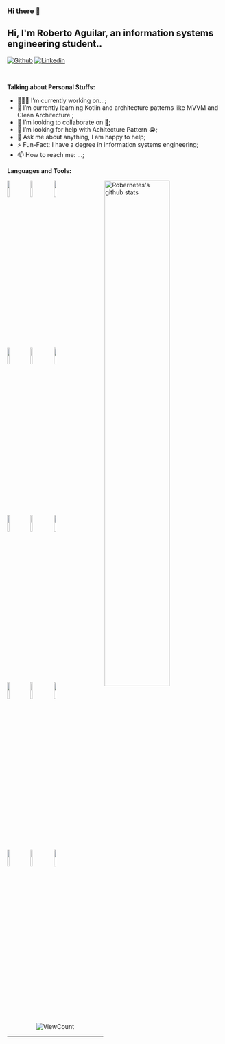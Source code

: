 ### Hi there 👋

<!-- Your title -->
## Hi, I'm Roberto Aguilar, an information systems engineering student..

<!-- Your badges
You can use the website to generate badges: https://shields.io/
-->

<!--![Robernetes github activity graph](https://github-readme-activity-graph.vercel.app/graph?username=Robernetes&bg_color=0f2d3d&color=1cadfb&line=1cadfb&point=1cadfb&area=true&hide_border=true") -->

[![Github](https://img.shields.io/badge/-Github-000?style=flat&logo=Github&logoColor=white)](https://github.com/Robernetes)
[![Linkedin](https://img.shields.io/badge/-LinkedIn-blue?style=flat&logo=Linkedin&logoColor=white)](https://www.linkedin.com/in/roberto-aguilar-2b3398205/)
<!-- [![Instagram](https://img.shields.io/badge/-Instagram-c13584?style=flat&labelColor=c13584&logo=instagram&logoColor=white)](https://www.instagram.com/murillo_comino/)-->
&nbsp;

<!-- Talking about you -->
**Talking about Personal Stuffs:**

<!-- Any image aligned to the right. Beware the width -->
<!--<img width="55%" align="right" alt="Github" src="https://raw.githubusercontent.com/onimur/.github/master/.resources/git-header.svg" /> -->

- 👨🏽‍💻 I’m currently working on...;
- 🌱 I’m currently learning Kotlin and architecture patterns like MVVM and Clean Architecture ; 
- 👯 I’m looking to collaborate on 🤝;
- 🤔 I’m looking for help with Achitecture Pattern 😭;
- 💬 Ask me about anything, I am happy to help;
- ⚡️ Fun-Fact: I have a degree in information systems engineering;
- 📫 How to reach me: ...;

**Languages and Tools:** 

<!-- Your github readme stats
You can use this api: https://github.com/anuraghazra/github-readme-stats
-->
<p>
  <a href="https://github.com/onimur/handle-path-oz">
    <img width="55%" align="right" alt="Robernetes's github stats" src="https://github-readme-stats.vercel.app/api?username=Robernetes&show_icons=true&hide_border=true"/>
  </a>

  <!-- Your languages and tools. Be careful with the alignment. 
  You can use this sites to get logos: https://www.vectorlogo.zone or https://simpleicons.org/
  -->
 <!-- <code><img width="10%" src="https://www.vectorlogo.zone/logos/java/java-ar21.svg"></code> -->
  <code><img width="10%" src="https://www.vectorlogo.zone/logos/python/python-horizontal.svg"></code>
  <code><img width="10%" src="https://www.vectorlogo.zone/logos/usepanda/usepanda-ar21.svg"></code>
  <code><img width="10%" src="https://www.vectorlogo.zone/logos/numpy/numpy-ar21.svg"></code>
  <br />
  <code><img width="10%" src="https://www.vectorlogo.zone/logos/android/android-ar21.svg"></code>
  <code><img width="10%" src="https://www.vectorlogo.zone/logos/kotlinlang/kotlinlang-ar21.svg"></code>
  <code><img width="10%" src="https://www.vectorlogo.zone/logos/google_admob/google_admob-ar21.svg"></code>
  <br />
  <code><img width="10%" src="https://www.vectorlogo.zone/logos/docker/docker-ar21.svg"></code>
  <code><img width="10%" src="https://www.vectorlogo.zone/logos/linux/linux-ar21.svg"></code>
  <code><img width="10%" src="https://www.vectorlogo.zone/logos/microsoft_powerbi/microsoft_powerbi-ar21.svg"></code>
  <br />
  <code><img width="10%" src="https://www.vectorlogo.zone/logos/mysql/mysql-ar21.svg"></code>
  <code><img width="10%" src="https://www.vectorlogo.zone/logos/sqlite/sqlite-ar21.svg"></code>
  <code><img width="10%" src="https://www.vectorlogo.zone/logos/firebase/firebase-ar21.svg"></code>
  <br />
  <code><img width="10%" src="https://www.vectorlogo.zone/logos/git-scm/git-scm-ar21.svg"></code>
  <code><img width="10%" src="https://www.vectorlogo.zone/logos/amazon_aws/amazon_aws-ar21.svg"></code>
  <code><img width="10%" src="https://www.vectorlogo.zone/logos/gnu_bash/gnu_bash-ar21.svg"></code>
</p>

<!-- Your hits or visitors
site: http://hits.dwyl.com or https://visitor-badge.glitch.me
Both apis are in trouble due to the number of requests, if you know any other to register visitors, great
-->
<p align="center">
  <img alt="ViewCount" src="https://views.whatilearened.today/views/github/Robernetes/Robernetes.svg" />
</p>


<!-- Your support, if you have it 
I created these images, feel free to use them.
-->

---

<!-- Its main projects -->

<!--
**Robernetes/Robernetes** is a ✨ _special_ ✨ repository because its `README.md` (this file) appears on your GitHub profile.

Here are some ideas to get you started:

- 🔭 I’m currently working on ...
- 🌱 I’m currently learning ...
- 👯 I’m looking to collaborate on ...
- 🤔 I’m looking for help with ...
- 💬 Ask me about ...
- 📫 How to reach me: ...
- 😄 Pronouns: ...
- ⚡ Fun fact: ...
-->
